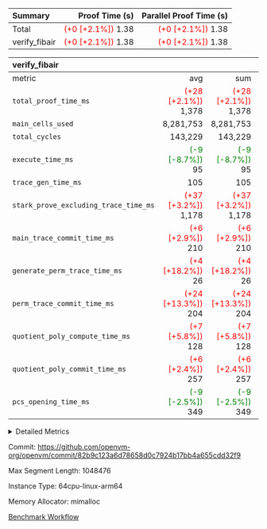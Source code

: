 | Summary | Proof Time (s) | Parallel Proof Time (s) |
|:---|---:|---:|
| Total | <span style='color: red'>(+0 [+2.1%])</span> 1.38 | <span style='color: red'>(+0 [+2.1%])</span> 1.38 |
| verify_fibair | <span style='color: red'>(+0 [+2.1%])</span> 1.38 | <span style='color: red'>(+0 [+2.1%])</span> 1.38 |


| verify_fibair |||||
|:---|---:|---:|---:|---:|
|metric|avg|sum|max|min|
| `total_proof_time_ms ` | <span style='color: red'>(+28 [+2.1%])</span> 1,378 | <span style='color: red'>(+28 [+2.1%])</span> 1,378 | <span style='color: red'>(+28 [+2.1%])</span> 1,378 | <span style='color: red'>(+28 [+2.1%])</span> 1,378 |
| `main_cells_used     ` |  8,281,753 |  8,281,753 |  8,281,753 |  8,281,753 |
| `total_cycles        ` |  143,229 |  143,229 |  143,229 |  143,229 |
| `execute_time_ms     ` | <span style='color: green'>(-9 [-8.7%])</span> 95 | <span style='color: green'>(-9 [-8.7%])</span> 95 | <span style='color: green'>(-9 [-8.7%])</span> 95 | <span style='color: green'>(-9 [-8.7%])</span> 95 |
| `trace_gen_time_ms   ` |  105 |  105 |  105 |  105 |
| `stark_prove_excluding_trace_time_ms` | <span style='color: red'>(+37 [+3.2%])</span> 1,178 | <span style='color: red'>(+37 [+3.2%])</span> 1,178 | <span style='color: red'>(+37 [+3.2%])</span> 1,178 | <span style='color: red'>(+37 [+3.2%])</span> 1,178 |
| `main_trace_commit_time_ms` | <span style='color: red'>(+6 [+2.9%])</span> 210 | <span style='color: red'>(+6 [+2.9%])</span> 210 | <span style='color: red'>(+6 [+2.9%])</span> 210 | <span style='color: red'>(+6 [+2.9%])</span> 210 |
| `generate_perm_trace_time_ms` | <span style='color: red'>(+4 [+18.2%])</span> 26 | <span style='color: red'>(+4 [+18.2%])</span> 26 | <span style='color: red'>(+4 [+18.2%])</span> 26 | <span style='color: red'>(+4 [+18.2%])</span> 26 |
| `perm_trace_commit_time_ms` | <span style='color: red'>(+24 [+13.3%])</span> 204 | <span style='color: red'>(+24 [+13.3%])</span> 204 | <span style='color: red'>(+24 [+13.3%])</span> 204 | <span style='color: red'>(+24 [+13.3%])</span> 204 |
| `quotient_poly_compute_time_ms` | <span style='color: red'>(+7 [+5.8%])</span> 128 | <span style='color: red'>(+7 [+5.8%])</span> 128 | <span style='color: red'>(+7 [+5.8%])</span> 128 | <span style='color: red'>(+7 [+5.8%])</span> 128 |
| `quotient_poly_commit_time_ms` | <span style='color: red'>(+6 [+2.4%])</span> 257 | <span style='color: red'>(+6 [+2.4%])</span> 257 | <span style='color: red'>(+6 [+2.4%])</span> 257 | <span style='color: red'>(+6 [+2.4%])</span> 257 |
| `pcs_opening_time_ms ` | <span style='color: green'>(-9 [-2.5%])</span> 349 | <span style='color: green'>(-9 [-2.5%])</span> 349 | <span style='color: green'>(-9 [-2.5%])</span> 349 | <span style='color: green'>(-9 [-2.5%])</span> 349 |



<details>
<summary>Detailed Metrics</summary>

|  | verify_program_compile_ms | total_cells | stark_prove_excluding_trace_time_ms | quotient_poly_compute_time_ms | quotient_poly_commit_time_ms | perm_trace_commit_time_ms | pcs_opening_time_ms | main_trace_commit_time_ms |
| --- | --- | --- | --- | --- | --- | --- | --- |
|  | 5 | 65,536 | 68 | 3 | 13 | 0 | 37 | 13 | 

| air_name | rows | quotient_deg | main_cols | interactions | constraints | cells |
| --- | --- | --- | --- | --- | --- | --- |
| AccessAdapterAir<2> |  | 4 |  | 5 | 11 |  | 
| AccessAdapterAir<4> |  | 4 |  | 5 | 11 |  | 
| AccessAdapterAir<8> |  | 4 |  | 5 | 11 |  | 
| FibonacciAir | 32,768 | 1 | 2 |  | 5 | 65,536 | 
| FriReducedOpeningAir |  | 4 |  | 39 | 60 |  | 
| NativePoseidon2Air<BabyBearParameters>, 1> |  | 4 |  | 136 | 530 |  | 
| PhantomAir |  | 4 |  | 3 | 4 |  | 
| ProgramAir |  | 1 |  | 1 | 4 |  | 
| VariableRangeCheckerAir |  | 1 |  | 1 | 4 |  | 
| VmAirWrapper<AluNativeAdapterAir, FieldArithmeticCoreAir> |  | 4 |  | 15 | 23 |  | 
| VmAirWrapper<BranchNativeAdapterAir, BranchEqualCoreAir<1> |  | 4 |  | 11 | 22 |  | 
| VmAirWrapper<JalNativeAdapterAir, JalCoreAir> |  | 4 |  | 7 | 6 |  | 
| VmAirWrapper<NativeAdapterAir<2, 0>, PublicValuesCoreAir> |  | 4 |  | 11 | 22 |  | 
| VmAirWrapper<NativeLoadStoreAdapterAir<1>, NativeLoadStoreCoreAir<1> |  | 4 |  | 15 | 16 |  | 
| VmAirWrapper<NativeLoadStoreAdapterAir<4>, NativeLoadStoreCoreAir<4> |  | 4 |  | 15 | 16 |  | 
| VmAirWrapper<NativeVectorizedAdapterAir<4>, FieldExtensionCoreAir> |  | 4 |  | 15 | 23 |  | 
| VmConnectorAir |  | 4 |  | 3 | 8 |  | 
| VolatileBoundaryAir |  | 4 |  | 4 | 16 |  | 

| group | trace_gen_time_ms | total_proof_time_ms | total_cycles | total_cells | stark_prove_excluding_trace_time_ms | quotient_poly_compute_time_ms | quotient_poly_commit_time_ms | perm_trace_commit_time_ms | pcs_opening_time_ms | main_trace_commit_time_ms | main_cells_used | generate_perm_trace_time_ms | execute_time_ms |
| --- | --- | --- | --- | --- | --- | --- | --- | --- | --- | --- | --- | --- | --- |
| verify_fibair | 105 | 1,378 | 143,229 | 23,616,152 | 1,178 | 128 | 257 | 204 | 349 | 210 | 8,281,753 | 26 | 95 | 

| group | air_name | rows | prep_cols | perm_cols | main_cols | cells |
| --- | --- | --- | --- | --- | --- | --- |
| verify_fibair | AccessAdapterAir<2> | 32,768 |  | 12 | 11 | 753,664 | 
| verify_fibair | AccessAdapterAir<4> | 16,384 |  | 12 | 13 | 409,600 | 
| verify_fibair | AccessAdapterAir<8> | 128 |  | 12 | 17 | 3,712 | 
| verify_fibair | FriReducedOpeningAir | 1,024 |  | 44 | 27 | 72,704 | 
| verify_fibair | NativePoseidon2Air<BabyBearParameters>, 1> | 16,384 |  | 160 | 399 | 9,158,656 | 
| verify_fibair | PhantomAir | 4,096 |  | 8 | 6 | 57,344 | 
| verify_fibair | ProgramAir | 8,192 |  | 8 | 10 | 147,456 | 
| verify_fibair | VariableRangeCheckerAir | 262,144 | 2 | 8 | 1 | 2,359,296 | 
| verify_fibair | VmAirWrapper<AluNativeAdapterAir, FieldArithmeticCoreAir> | 131,072 |  | 20 | 29 | 6,422,528 | 
| verify_fibair | VmAirWrapper<BranchNativeAdapterAir, BranchEqualCoreAir<1> | 16,384 |  | 16 | 23 | 638,976 | 
| verify_fibair | VmAirWrapper<JalNativeAdapterAir, JalCoreAir> | 4,096 |  | 12 | 9 | 86,016 | 
| verify_fibair | VmAirWrapper<NativeLoadStoreAdapterAir<1>, NativeLoadStoreCoreAir<1> | 32,768 |  | 24 | 22 | 1,507,328 | 
| verify_fibair | VmAirWrapper<NativeLoadStoreAdapterAir<4>, NativeLoadStoreCoreAir<4> | 16,384 |  | 24 | 31 | 901,120 | 
| verify_fibair | VmAirWrapper<NativeVectorizedAdapterAir<4>, FieldExtensionCoreAir> | 8,192 |  | 20 | 38 | 475,136 | 
| verify_fibair | VmConnectorAir | 2 | 1 | 8 | 4 | 24 | 
| verify_fibair | VolatileBoundaryAir | 32,768 |  | 8 | 11 | 622,592 | 

</details>


Commit: https://github.com/openvm-org/openvm/commit/82b9c123a6d78658d0c7924b17bb4a655cdd32f9

Max Segment Length: 1048476

Instance Type: 64cpu-linux-arm64

Memory Allocator: mimalloc

[Benchmark Workflow](https://github.com/openvm-org/openvm/actions/runs/13230301268)
